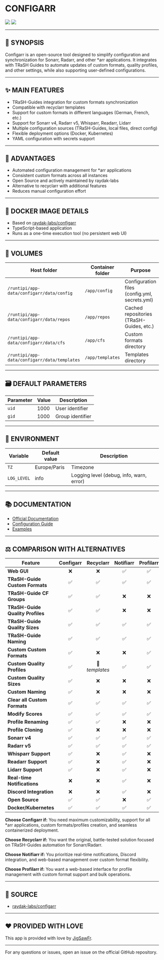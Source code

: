 # CONFIGARR

[<img src="https://img.shields.io/badge/github-source-blue?logo=github&color=040308">](https://github.com/raydak-labs/configarr) [<img src="https://img.shields.io/github/issues/raydak-labs/configarr?color=7842f5">](https://github.com/raydak-labs/configarr/issues)

---

## 📖 SYNOPSIS
Configarr is an open-source tool designed to simplify configuration and synchronization for Sonarr, Radarr, and other *arr applications. It integrates with TRaSH Guides to automate updates of custom formats, quality profiles, and other settings, while also supporting user-defined configurations.

---

## ✨ MAIN FEATURES
- TRaSH-Guides integration for custom formats synchronization
- Compatible with recyclarr templates
- Support for custom formats in different languages (German, French, etc.)
- Support for Sonarr v4, Radarr v5, Whisparr, Readarr, Lidarr
- Multiple configuration sources (TRaSH-Guides, local files, direct config)
- Flexible deployment options (Docker, Kubernetes)
- YAML configuration with secrets support

---

## 🌟 ADVANTAGES
- Automated configuration management for *arr applications
- Consistent custom formats across all instances
- Open Source and actively maintained by raydak-labs
- Alternative to recyclarr with additional features
- Reduces manual configuration effort

---

## 🐳 DOCKER IMAGE DETAILS
- Based on [raydak-labs/configarr](https://github.com/raydak-labs/configarr)
- TypeScript-based application
- Runs as a one-time execution tool (no persistent web UI)

---

## 📁 VOLUMES
| Host folder | Container folder | Purpose |
| ----------- | ---------------- | ------- |
| `/runtipi/app-data/configarr/data/config` | `/app/config` | Configuration files (config.yml, secrets.yml) |
| `/runtipi/app-data/configarr/data/repos` | `/app/repos` | Cached repositories (TRaSH-Guides, etc.) |
| `/runtipi/app-data/configarr/data/cfs` | `/app/cfs` | Custom formats directory |
| `/runtipi/app-data/configarr/data/templates` | `/app/templates` | Templates directory |

---

## 🗃️ DEFAULT PARAMETERS
| Parameter | Value | Description |
| --- | --- | --- |
| `uid` | 1000 | User identifier |
| `gid` | 1000 | Group identifier |

---

## 📝 ENVIRONMENT
| Variable | Default value | Description |
| --- | --- | --- |
| `TZ` | Europe/Paris | Timezone |
| `LOG_LEVEL` | info | Logging level (debug, info, warn, error) |

---

## 📚 DOCUMENTATION
- [Official Documentation](https://configarr.raydak.de/)
- [Configuration Guide](https://configarr.raydak.de/docs/configuration/)
- [Examples](https://configarr.raydak.de/docs/examples/)

---

## ⚖️ COMPARISON WITH ALTERNATIVES

| Feature | Configarr | Recyclarr | Notifiarr | Profilarr |
| --- | :---: | :---: | :---: | :---: |
| **Web GUI** | ❌ | ❌ | ✅ | ✅ |
| **TRaSH-Guide Custom Formats** | ✅ | ✅ | ✅ | ✅ |
| **TRaSH-Guide CF Groups** | ✅ | ✅ | ❌ | ❌ |
| **TRaSH-Guide Quality Profiles** | ✅ | ✅ | ❌ | ❌ |
| **TRaSH-Guide Quality Sizes** | ✅ | ✅ | ✅ | ✅ |
| **TRaSH-Guide Naming** | ✅ | ✅ | ✅ | ✅ |
| **Custom Custom Formats** | ✅ | ❌ | ❌ | ✅ |
| **Custom Quality Profiles** | ✅ | 📝 *templates* | ✅ | ✅ |
| **Custom Quality Sizes** | ✅ | ❌ | ❌ | ❌ |
| **Custom Naming** | ✅ | ❌ | ❌ | ❌ |
| **Clear all Custom Formats** | ✅ | ✅ | ✅ | ✅ |
| **Modify Scores** | ✅ | ✅ | ✅ | ✅ |
| **Profile Renaming** | ✅ | ✅ | ❌ | ❌ |
| **Profile Cloning** | ✅ | ❌ | ❌ | ❌ |
| **Sonarr v4** | ✅ | ✅ | ✅ | ✅ |
| **Radarr v5** | ✅ | ✅ | ✅ | ✅ |
| **Whisparr Support** | ✅ | ❌ | ✅ | ❌ |
| **Readarr Support** | ✅ | ❌ | ✅ | ❌ |
| **Lidarr Support** | ✅ | ❌ | ✅ | ❌ |
| **Real-time Notifications** | ❌ | ❌ | ✅ | ❌ |
| **Discord Integration** | ❌ | ❌ | ✅ | ❌ |
| **Open Source** | ✅ | ✅ | ❌ | ✅ |
| **Docker/Kubernetes** | ✅ | ✅ | ✅ | ✅ |

**Choose Configarr if:** You need maximum customizability, support for all *arr applications, custom formats/profiles creation, and seamless containerized deployment.

**Choose Recyclarr if:** You want the original, battle-tested solution focused on TRaSH-Guides automation for Sonarr/Radarr.

**Choose Notifiarr if:** You prioritize real-time notifications, Discord integration, and web-based management over custom format flexibility.

**Choose Profilarr if:** You want a web-based interface for profile management with custom format support and bulk operations.

---

## 💾 SOURCE
* [raydak-labs/configarr](https://github.com/raydak-labs/configarr)

---

## ❤️ PROVIDED WITH LOVE
This app is provided with love by [JigSawFr](https://github.com/JigSawFr).

---

For any questions or issues, open an issue on the official GitHub repository.


